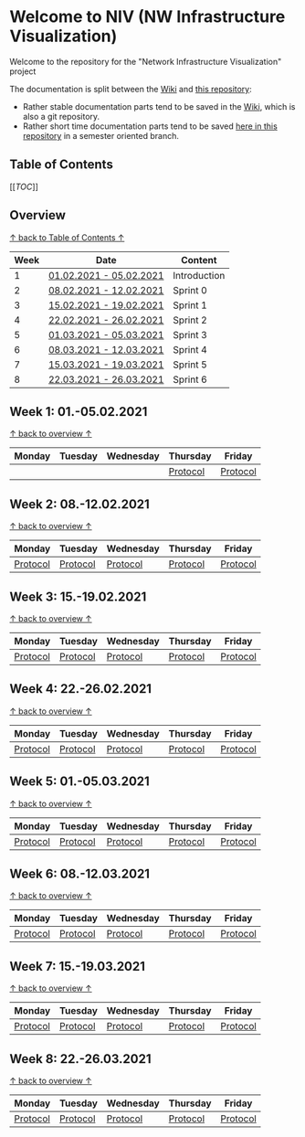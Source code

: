 # Welcome to NIV (NW Infrastructure Visualization)

Welcome to the repository for the "Network Infrastructure Visualization" project

The documentation is split between the [Wiki](https://gitlab.rlp.net/top/21s/niv/niv/-/wikis/home) and [this repository](https://gitlab.rlp.net/top/21s/niv/niv):

* Rather stable documentation parts tend to be saved in the [Wiki](https://gitlab.rlp.net/top/21s/niv/niv/-/wikis/home), which is also a git repository.
* Rather short time documentation parts tend to be saved [here in this repository](https://gitlab.rlp.net/top/21s/niv/niv) in a semester oriented branch.


## Table of Contents

[[_TOC_]]

## Overview
[↑ back to Table of Contents ↑](#table-of-contents)

| Week | Date                                           | Content      |
|------|------------------------------------------------|--------------|
| 1    | [01.02.2021 - 05.02.2021](#week-1-01-05022021) | Introduction |
| 2    | [08.02.2021 - 12.02.2021](#week-2-08-12022021) | Sprint 0     |
| 3    | [15.02.2021 - 19.02.2021](#week-3-15-19022021) | Sprint 1     |
| 4    | [22.02.2021 - 26.02.2021](#week-4-22-26022021) | Sprint 2     |
| 5    | [01.03.2021 - 05.03.2021](#week-5-01-05032021) | Sprint 3     |
| 6    | [08.03.2021 - 12.03.2021](#week-6-08-12032021) | Sprint 4     |
| 7    | [15.03.2021 - 19.03.2021](#week-7-15-19032021) | Sprint 5     |
| 8    | [22.03.2021 - 26.03.2021](#week-8-22-26032021) | Sprint 6     |


## Week 1: 01.-05.02.2021
[↑ back to overview ↑](#overview)

| Monday | Tuesday | Wednesday | Thursday                            | Friday                              |
|--------|---------|-----------|-------------------------------------|-------------------------------------|
|        |         |           | [Protocol](protocols/02-04-2021.md) | [Protocol]() |

## Week 2: 08.-12.02.2021
[↑ back to overview ↑](#overview)

| Monday       | Tuesday      | Wednesday    | Thursday     | Friday       |
|--------------|--------------|--------------|--------------|--------------|
| [Protocol]() | [Protocol]() | [Protocol]() | [Protocol]() | [Protocol]() |

## Week 3: 15.-19.02.2021
[↑ back to overview ↑](#overview)

| Monday       | Tuesday      | Wednesday    | Thursday     | Friday       |
|--------------|--------------|--------------|--------------|--------------|
| [Protocol]() | [Protocol]() | [Protocol]() | [Protocol]() | [Protocol]() |

## Week 4: 22.-26.02.2021
[↑ back to overview ↑](#overview)

| Monday       | Tuesday      | Wednesday    | Thursday     | Friday       |
|--------------|--------------|--------------|--------------|--------------|
| [Protocol]() | [Protocol]() | [Protocol]() | [Protocol]() | [Protocol]() |

## Week 5: 01.-05.03.2021
[↑ back to overview ↑](#overview)

| Monday       | Tuesday      | Wednesday    | Thursday     | Friday       |
|--------------|--------------|--------------|--------------|--------------|
| [Protocol]() | [Protocol]() | [Protocol]() | [Protocol]() | [Protocol]() |

## Week 6: 08.-12.03.2021
[↑ back to overview ↑](#overview)

| Monday       | Tuesday      | Wednesday    | Thursday     | Friday       |
|--------------|--------------|--------------|--------------|--------------|
| [Protocol]() | [Protocol]() | [Protocol]() | [Protocol]() | [Protocol]() |

## Week 7: 15.-19.03.2021
[↑ back to overview ↑](#overview)

| Monday       | Tuesday      | Wednesday    | Thursday     | Friday       |
|--------------|--------------|--------------|--------------|--------------|
| [Protocol]() | [Protocol]() | [Protocol]() | [Protocol]() | [Protocol]() |

## Week 8: 22.-26.03.2021
[↑ back to overview ↑](#overview)

| Monday       | Tuesday      | Wednesday    | Thursday     | Friday       |
|--------------|--------------|--------------|--------------|--------------|
| [Protocol]() | [Protocol]() | [Protocol]() | [Protocol]() | [Protocol]() |
